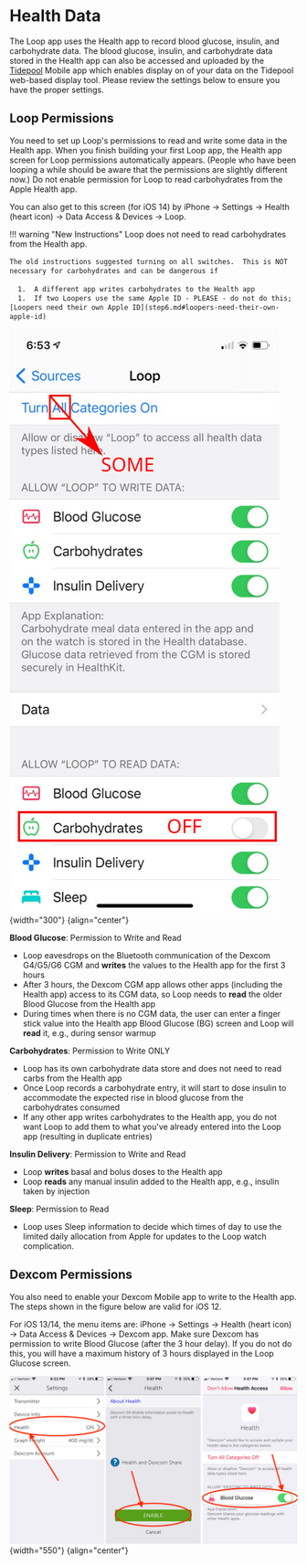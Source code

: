 # Health Data

The Loop app uses the Health app to record blood glucose, insulin, and carbohydrate data. The blood glucose, insulin, and carbohydrate data stored in the Health app can also be accessed and uploaded by the [Tidepool](https://tidepool.org) Mobile app which enables display on of your data on the Tidepool web-based display tool. Please review the settings below to ensure you have the proper settings.

## Loop Permissions

You need to set up Loop's permissions to read and write some data in the Health app. When you finish building your first Loop app, the Health app screen for Loop permissions automatically appears. (People who have been looping a while should be aware that the permissions are slightly different now.) Do not enable permission for Loop to read carbohydrates from the Apple Health app.

You can also get to this screen (for iOS 14) by iPhone -> Settings -> Health (heart icon) -> Data Access & Devices -> Loop.

!!! warning "New Instructions"
    Loop does not need to read carbohydrates from the Health app.

    The old instructions suggested turning on all switches.  This is NOT necessary for carbohydrates and can be dangerous if

      1.  A different app writes carbohydrates to the Health app
      1.  If two Loopers use the same Apple ID - PLEASE - do not do this; [Loopers need their own Apple ID](step6.md#loopers-need-their-own-apple-id)


![Apple Health app, iOS 14, Loop app permissions screen](img/loop-health-permissions.svg){width="300"}
{align="center"}


**Blood Glucose**: Permission to Write and Read

* Loop eavesdrops on the Bluetooth communication of the Dexcom G4/G5/G6 CGM and **writes** the values to the Health app for the first 3 hours
* After 3 hours, the Dexcom CGM app allows other apps (including the Health app) access to its CGM data, so Loop needs to **read** the older Blood Glucose from the Health app
* During times when there is no CGM data, the user can enter a finger stick value into the Health app Blood Glucose (BG) screen and Loop will **read** it, e.g., during sensor warmup


**Carbohydrates**: Permission to Write ONLY

* Loop has its own carbohydrate data store and does not need to read carbs from the Health app
* Once Loop records a carbohydrate entry, it will start to dose insulin to accommodate the expected rise in blood glucose from the carbohydrates consumed
* If any other app writes carbohydrates to the Health app, you do not want Loop to add them to what you've already entered into the Loop app (resulting in duplicate entries)

**Insulin Delivery**: Permission to Write and Read

* Loop **writes** basal and bolus doses to the Health app
* Loop **reads** any manual insulin added to the Health app, e.g., insulin taken by injection

**Sleep**: Permission to Read

* Loop uses Sleep information to decide which times of day to use the limited daily allocation from Apple for updates to the Loop watch complication.

## Dexcom Permissions

You also need to enable your Dexcom Mobile app to write to the Health app. The steps shown in the figure below are valid for iOS 12.

For iOS 13/14, the menu items are: iPhone -> Settings -> Health (heart icon) -> Data Access & Devices -> Dexcom app. Make sure Dexcom has permission to write Blood Glucose (after the 3 hour delay).  If you do not do this, you will have a maximum history of 3 hours displayed in the Loop Glucose screen.

![G5 Dexcom app, iOS 12, instructions for enabling Dexcom to write to Health](img/health_g5.jpg){width="550"}
{align="center"}

